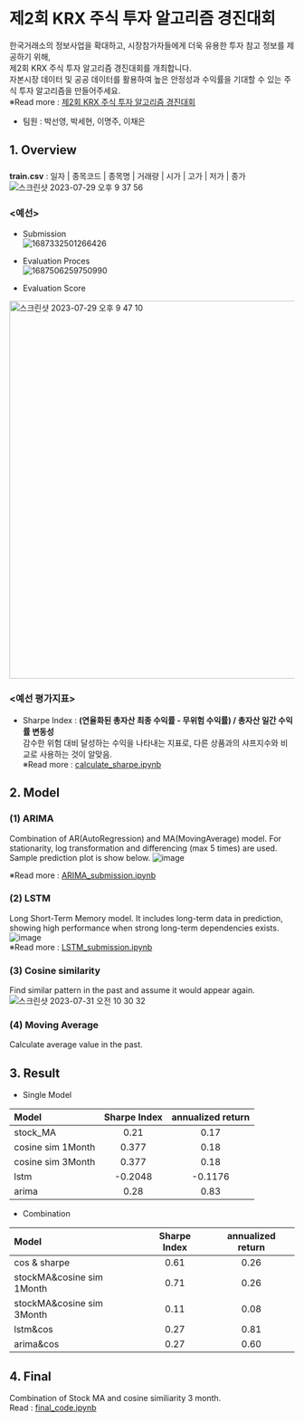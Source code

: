 # 제2회 KRX 주식 투자 알고리즘 경진대회
한국거래소의 정보사업을 확대하고, 시장참가자들에게 더욱 유용한 투자 참고 정보를 제공하기 위해,   
제2회 KRX 주식 투자 알고리즘 경진대회를 개최합니다.   
자본시장 데이터 및 공공 데이터를 활용하여 높은 안정성과 수익률을 기대할 수 있는 주식 투자 알고리즘을 만들어주세요.   
&#8251;Read more : [제2회 KRX 주식 투자 알고리즘 경진대회](https://dacon.io/competitions/official/236117/overview/description)    

- 팀원 : 박선영, 박세현, 이명주, 이채은

## 1. Overview
### <Data>    
  <b>train.csv</b> : 일자 | 종목코드 | 종목명 | 거래량 | 시가 | 고가 | 저가 | 종가   
![스크린샷 2023-07-29 오후 9 37 56](https://github.com/sehyunpark99/stock_price/assets/85481704/7c9ec632-d268-416a-ba49-03ef5c0c4dd3)

### <예선>  
- Submission   
![1687332501266426](https://github.com/sehyunpark99/stock_price/assets/85481704/58c07445-7a6e-4304-835a-0675b52a1c1a)

- Evaluation Proces   
![1687506259750990](https://github.com/sehyunpark99/stock_price/assets/85481704/05b34792-5b5b-468d-a400-599655730561)    

- Evaluation Score   
<img width="668" alt="스크린샷 2023-07-29 오후 9 47 10" src="https://github.com/sehyunpark99/stock_price/assets/85481704/8dc4e0e2-961a-462e-8237-5f37adcb429d">

### <예선 평가지표> 
* Sharpe Index : <b>(연율화된 총자산 최종 수익률 - 무위험 수익률) / 총자산 일간 수익률 변동성 </b>   
  감수한 위험 대비 달성하는 수익을 나타내는 지표로, 다른 상품과의 샤프지수와 비교로 사용하는 것이 알맞음.   
  &#8251;Read more : [calculate_sharpe.ipynb](https://github.com/sehyunpark99/stock_price/blob/main/calculate_sharpe.ipynb)

## 2. Model
### (1) ARIMA    
Combination of AR(AutoRegression) and MA(MovingAverage) model. For stationarity, log transformation and differencing (max 5 times) are used. Sample prediction plot is show below.
![image](https://github.com/sehyunpark99/stock_price/assets/85481704/2deaedac-eb26-4375-adcc-91b24d692bf3)    

&#8251;Read more : [ARIMA_submission.ipynb](https://github.com/sehyunpark99/stock_price/blob/main/ARIMA_submission.ipynb)

### (2) LSTM
Long Short-Term Memory model. It includes long-term data in prediction, showing high performance when strong long-term dependencies exists.    
![image](https://github.com/sehyunpark99/stock_price/assets/85481704/7a2349cf-cb44-49d2-9b58-a7cf4fb99cb2)    
&#8251;Read more : [LSTM_submission.ipynb](https://github.com/sehyunpark99/stock_price/blob/main/LSTM_submission.ipynb)  

### (3) Cosine similarity
Find similar pattern in the past and assume it would appear again.    
![스크린샷 2023-07-31 오전 10 30 32](https://github.com/sehyunpark99/stock_price/assets/85481704/2f6731bd-02b8-467e-8401-870f1460932e)


### (4) Moving Average
Calculate average value in the past.     
    

## 3. Result
- Single Model

|Model|Sharpe Index|annualized return|
|:-|:-:|:-:|
|stock_MA|0.21|0.17|
|cosine sim 1Month|0.377|0.18|
|cosine sim 3Month |0.377|0.18|
|lstm|-0.2048|-0.1176|
|arima|0.28|0.83|

- Combination

|Model|Sharpe Index|annualized return|
|:-|:-:|:-:|
|cos & sharpe|0.61|0.26|
|stockMA&cosine sim 1Month|0.71|0.26|
|stockMA&cosine sim 3Month|0.11|0.08|
|lstm&cos|0.27|0.81|
|arima&cos|0.27|0.60|

## 4. Final
Combination of Stock MA and cosine similiarity 3 month.    
Read : [final_code.ipynb](https://github.com/sehyunpark99/stock_price/blob/main/final_code.ipynb)

